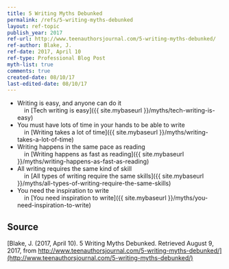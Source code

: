```yaml
---
title: 5 Writing Myths Debunked
permalink: /refs/5-writing-myths-debunked
layout: ref-topic
publish_year: 2017
ref-url: http://www.teenauthorsjournal.com/5-writing-myths-debunked/
ref-author: Blake, J.
ref-date: 2017, April 10
ref-type: Professional Blog Post
myth-list: true
comments: true
created-date: 08/10/17
last-edited-date: 08/10/17
---
```


* Writing is easy, and anyone can do it<br />&nbsp;&nbsp;&nbsp;&nbsp;in [Tech writing is easy]({{ site.mybaseurl }}/myths/tech-writing-is-easy)
* You must have lots of time in your hands to be able to write<br />&nbsp;&nbsp;&nbsp;&nbsp;in [Writing takes a lot of time]({{ site.mybaseurl }}/myths/writing-takes-a-lot-of-time)
* Writing happens in the same pace as reading<br />&nbsp;&nbsp;&nbsp;&nbsp;in [Writing happens as fast as reading]({{ site.mybaseurl }}/myths/writing-happens-as-fast-as-reading)
* All writing requires the same kind of skill<br />&nbsp;&nbsp;&nbsp;&nbsp;in [All types of writing require the same skills]({{ site.mybaseurl }}/myths/all-types-of-writing-require-the-same-skills)
* You need the inspiration to write<br />&nbsp;&nbsp;&nbsp;&nbsp;in [You need inspiration to write]({{ site.mybaseurl }}/myths/you-need-inspiration-to-write)

## Source

[Blake, J. (2017, April 10). 5 Writing Myths Debunked. Retrieved August 9, 2017, from http://www.teenauthorsjournal.com/5-writing-myths-debunked/](http://www.teenauthorsjournal.com/5-writing-myths-debunked/)

